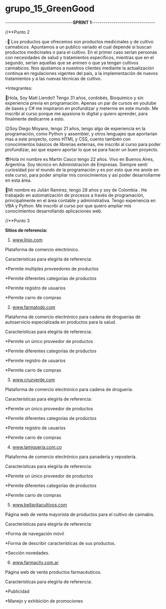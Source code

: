 # grupo_15_GreenGood

----------------------------------**SPRINT 1**--------------------------------

//**Punto 2

-🧺 Los productos que ofrecemos son productos medicinales y de cultivo cannabicos. Apuntamos a un publico variado el cual depende si buscan productos medicinales o para el cultivo. En el primer caso serían personas con necesidades de salud y tratamientos especificos, mientras que en el segundo, serían aquellas que se animen o que ya tengan cultivos cannabicos. Nos ajustamos a nuestros clientes mediante la actualización continua en regulaciones vigentes del pais, a la implementación de nuevos tratamientos y a las nuevas técnicas de cultivo. 

*Integrantes:

🙂Hola, Soy Mati Liendo!! Tengo 31 años, cordobés, Bioquímico y sin experiencia previa en programación. Apenas un par de cursos en youtube de bases y C# me inspiraron en profundizar y meterme en este mundo. Me inscribí al curso porque me apasiona lo digital y quiero aprender, para finalmente dedicarme a esto.
 
😉Soy Diego Moyano, tengo 21 años, tengo algo de experiencia en la programación, como Python y assembler, y otros lenguajes que aportarían mas a este proyecto, como HTML y CSS, cuento también con conocimientos básicos de librerias externas, me inscribi al curso para poder profundizar, asi que espero aportar lo que se para hacer un buen proyecto.

😎Hola mi nombre es Martin Casco tengo 22 años. Vivo en Buenos Aires, Argentina. Soy técnico en Administración de Empresas.
Siempre sentí curiosidad por el mundo de la programación y es por esto que me anote en este curso, para poder ampliar mis conocimientos y así poder desarrollarme en esta área.

🫡Mi nombre es Julián Ramírez, tengo 28 años y soy de Colombia . He trabajado en automatización de procesos a través de programación, principalmente en el área contable y administrativa. Tengo experiencia en VBA y Python. Me inscribí al curso por que quiero ampliar mis conocimientos desarrollando aplicaciones web.

//**Punto 3

**Sitios de referencia:**

1. www.linio.com

Plataforma de comercio electrónico.

Características para elegirla de referencia:

*Permite multiples proveedores de productos

*Permite diferentes categorías de productos

*Permite registro de usuarios

*Permite carro de compras


2. www.farmatodo.com

Plataforma de comercio electrónico para cadena de droguerías de autoservicio especializada en productos para la salud.


Características para elegirla de referencia:

*Permite un único proveedor de productos

*Permite diferentes categorías de productos

*Permite registro de usuarios

*Permite carro de compras



3. www.cruzverde.com

Plataforma de comercio electrónico para cadena de droguería.

Características para elegirla de referencia:

*Permite un único proveedor de productos

*Permite diferentes categorías de productos

*Permite registro de usuarios

*Permite carro de compras



4. www.lamigueria.com.co

Plataforma de comercio electrónico para panadería y repostería.

Características para elegirla de referencia:

*Permite un único proveedor de productos

*Permite diferentes categorías de productos

*Permite carro de compras



5. www.bellavitacultivos.com

Página web de venta mayorista de productos para el cultivo de cannabis.

Características para elegirla de referencia:

*Forma de navegación móvil

*Forma de describir características de sus productos.

*Sección novedades.



6. www.farmacity.com.ar

Página web de venta productos farmacéuticos.

Características para elegirla de referencia:

*Publicidad

*Manejo y exhibición de promociones

